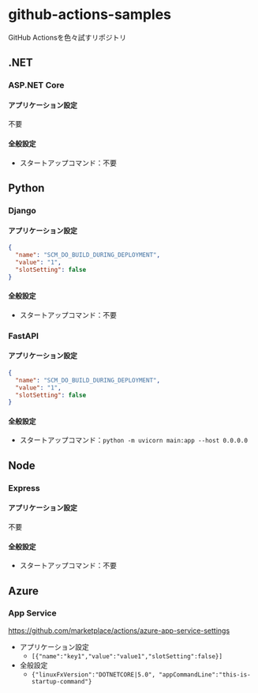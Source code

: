 # github-actions-samples
GitHub Actionsを色々試すリポジトリ

## .NET

### ASP.NET Core

#### アプリケーション設定
不要

#### 全般設定
- スタートアップコマンド：不要

## Python

### Django

#### アプリケーション設定
```json
{
  "name": "SCM_DO_BUILD_DURING_DEPLOYMENT",
  "value": "1",
  "slotSetting": false
}
```

#### 全般設定
- スタートアップコマンド：不要

### FastAPI

#### アプリケーション設定
```json
{
  "name": "SCM_DO_BUILD_DURING_DEPLOYMENT",
  "value": "1",
  "slotSetting": false
}
```

#### 全般設定
- スタートアップコマンド：`python -m uvicorn main:app --host 0.0.0.0`

## Node

### Express

#### アプリケーション設定
不要

#### 全般設定
- スタートアップコマンド：不要

## Azure

### App Service
https://github.com/marketplace/actions/azure-app-service-settings

- アプリケーション設定
  - `[{"name":"key1","value":"value1","slotSetting":false}]`
- 全般設定
  - `{"linuxFxVersion":"DOTNETCORE|5.0", "appCommandLine":"this-is-startup-command"}`
